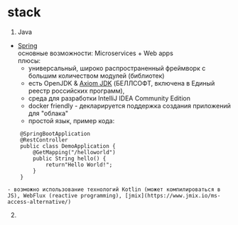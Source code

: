 # stack
1. Java
  - [Spring](https://spring.io/)  
    основные возможности: Microservices + Web apps  
    плюсы:
    - универсальный, широко распространенный фреймворк с большим количеством модулей (библиотек)
    - есть OpenJDK & [Axiom JDK](https://axiomjdk.ru/pages/about) (БЕЛЛСОФТ, включена в Единый реестр российских программ),  
    - среда для разработки IntelliJ IDEA Community Edition
    - docker friendly - декларируется поддержка создания приложений для "облака"
    - простой язык, пример кода:
```
    @SpringBootApplication  
    @RestController  
    public class DemoApplication {  
        @GetMapping("/helloworld")  
        public String hello() {  
            return"Hello World!";  
        }  
    }  
```
    - возможно использование технологий Kotlin (может компилироваться в JS), WebFlux (reactive programming), [jmix](https://www.jmix.io/ms-access-alternative/)
  2. 
